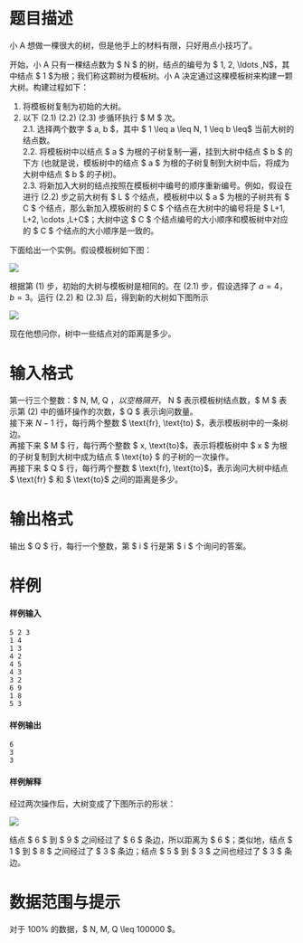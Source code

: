 
# 题目描述

小 A 想做一棵很大的树，但是他手上的材料有限，只好用点小技巧了。

开始，小 A 只有一棵结点数为 $ N $ 的树，结点的编号为 $ 1, 2, \ldots ,N$，其中结点 $ 1 $为根；我们称这颗树为模板树。小 A 决定通过这棵模板树来构建一颗大树。构建过程如下：

1. 将模板树复制为初始的大树。  
2. 以下 (2.1) (2.2) (2.3) 步循环执行 $ M $ 次。  
    2.1. 选择两个数字 $ a, b $，其中 $ 1 \leq a \leq N, 1 \leq b \leq$ 当前大树的结点数。  
    2.2. 将模板树中以结点 $ a $ 为根的子树复制一遍，挂到大树中结点 $ b $ 的下方 (也就是说，模板树中的结点 $ a $ 为根的子树复制到大树中后，将成为大树中结点 $ b $ 的子树)。  
    2.3. 将新加入大树的结点按照在模板树中编号的顺序重新编号。例如，假设在进行 (2.2) 步之前大树有 $ L $ 个结点，模板树中以 $ a $ 为根的子树共有 $ C $ 个结点，那么新加入模板树的 $ C $ 个结点在大树中的编号将是 $ L+1, L+2, \cdots ,L+C$；大树中这 $ C $ 个结点编号的大小顺序和模板树中对应的 $ C $ 个结点的大小顺序是一致的。

下面给出一个实例。假设模板树如下图：

<img src="/source/loj/2050/img/aHR0cHM6Ly9vb28uMG8wLm9vby8yMDE3LzA0LzI4LzU5MDIyZDU3OWZkYjkucG5n.png">

根据第 (1) 步，初始的大树与模板树是相同的。在 (2.1) 步，假设选择了 $a=4$，$b=3$。运行 (2.2) 和 (2.3) 后，得到新的大树如下图所示

<img src="/source/loj/2050/img/aHR0cHM6Ly9vb28uMG8wLm9vby8yMDE3LzA0LzI4LzU5MDIyZDU3YmUzMmEucG5n.png">

现在他想问你，树中一些结点对的距离是多少。

# 输入格式

第一行三个整数：$ N, M, Q $，以空格隔开，$ N $ 表示模板树结点数，$ M $ 表示第 (2) 中的循环操作的次数，$ Q $ 表示询问数量。  
接下来 $N-1$ 行，每行两个整数 $ \text{fr}, \text{to} $，表示模板树中的一条树边。  
再接下来 $ M $ 行，每行两个整数 $ x, \text{to}$，表示将模板树中 $ x $ 为根的子树复制到大树中成为结点 $ \text{to} $ 的子树的一次操作。  
再接下来 $ Q $ 行，每行两个整数 $ \text{fr}, \text{to}$，表示询问大树中结点 $ \text{fr} $ 和 $ \text{to}$ 之间的距离是多少。

# 输出格式

输出 $ Q $ 行，每行一个整数，第 $ i $ 行是第 $ i $ 个询问的答案。

# 样例

#### 样例输入
```plain
5 2 3 
1 4 
1 3 
4 2 
4 5 
4 3 
3 2 
6 9 
1 8 
5 3
```

#### 样例输出
```plain
6
3
3
```

#### 样例解释
经过两次操作后，大树变成了下图所示的形状：

<img src="/source/loj/2050/img/aHR0cHM6Ly9vb28uMG8wLm9vby8yMDE3LzA0LzI4LzU5MDIyZDU3YzA2ZTYucG5n.png">

结点 $ 6 $ 到 $ 9 $ 之间经过了 $ 6 $ 条边，所以距离为 $ 6 $；类似地，结点 $ 1 $ 到 $ 8 $ 之间经过了 $ 3 $ 条边；结点 $ 5 $ 到 $ 3 $ 之间也经过了 $ 3 $ 条边。

# 数据范围与提示

对于 $100\%$ 的数据，$ N, M, Q \leq 100000 $。

